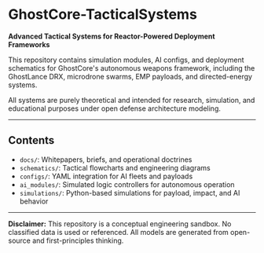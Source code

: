 # GhostCore-TacticalSystems

**Advanced Tactical Systems for Reactor-Powered Deployment Frameworks**

This repository contains simulation modules, AI configs, and deployment schematics for GhostCore's autonomous weapons framework, including the GhostLance DRX, microdrone swarms, EMP payloads, and directed-energy systems.

All systems are purely theoretical and intended for research, simulation, and educational purposes under open defense architecture modeling.

---

## Contents

- `docs/`: Whitepapers, briefs, and operational doctrines
- `schematics/`: Tactical flowcharts and engineering diagrams
- `configs/`: YAML integration for AI fleets and payloads
- `ai_modules/`: Simulated logic controllers for autonomous operation
- `simulations/`: Python-based simulations for payload, impact, and AI behavior

---

**Disclaimer:** This repository is a conceptual engineering sandbox. No classified data is used or referenced. All models are generated from open-source and first-principles thinking.

